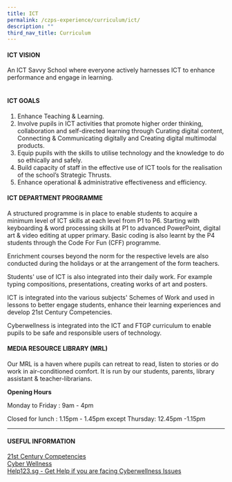 ```yaml
---
title: ICT
permalink: /czps-experience/curriculum/ict/
description: ""
third_nav_title: Curriculum
---
```

<h4><strong>ICT VISION</strong></h4>
<p>An ICT Savvy School where everyone actively harnesses ICT to enhance performance and engage in learning.</p>
<h4><br /><strong>ICT GOALS</strong></h4>
<ol>
<li>Enhance Teaching &amp; Learning.</li>
<li>Involve pupils in ICT activities that promote higher order thinking, collaboration and self-directed learning through Curating digital content, Connecting &amp; Communicating digitally and Creating digital multimodal products.</li>
<li>Equip pupils with the skills to utilise technology and the knowledge to do so ethically and safely.</li>
<li>Build capacity of staff in the effective use of ICT tools for the realisation of the school&rsquo;s Strategic Thrusts.</li>
<li>Enhance operational &amp; administrative effectiveness and efficiency.</li>
</ol>
<h4><strong>ICT DEPARTMENT PROGRAMME</strong></h4>
<p>A structured programme is in place to enable students to acquire a minimum level of ICT skills at each level from P1 to P6. Starting with keyboarding &amp; word processing skills at P1 to advanced PowerPoint, digital art &amp; video editing at upper primary. Basic coding is also learnt by the P4 students through the Code For Fun (CFF) programme.</p>
<p>Enrichment courses beyond the norm for the respective levels are also conducted during the holidays or at the arrangement of the form teachers.</p>
<p>Students' use of ICT is also integrated into their daily work. For example typing compositions, presentations, creating works of art and posters.</p>
<p>ICT is integrated into the various subjects' Schemes of Work and used in lessons to better engage students, enhance their learning experiences and develop 21st Century Competencies.</p>
<p>Cyberwellness is integrated into the ICT and FTGP curriculum to enable pupils to be safe and responsible users of technology.</p>
<h4><strong>MEDIA RESOURCE LIBRARY (MRL)</strong></h4>
<p>Our MRL is a haven where pupils can retreat to read, listen to stories or do work in air-conditioned comfort. It is run by our students, parents, library assistant &amp; teacher-librarians.</p>
<p><strong>Opening Hours</strong></p>
<p>Monday to Friday : 9am - 4pm</p>
<p>Closed for lunch : 1.15pm - 1.45pm except Thursday: 12.45pm -1.15pm&nbsp;</p>
<hr />
<h4><strong>USEFUL INFORMATION</strong></h4>
<p><a href="https://www.moe.gov.sg/education-in-sg/21st-century-competencies" target="_blank" rel="noopener">21st Century Competencies</a><br /><a href="https://www.moe.gov.sg/education-in-sg/our-programmes/cyber-wellness" target="_blank" rel="noopener">Cyber Wellness</a><br /><a href="https://www.help123.sg/" target="_blank" rel="noopener">Help123.sg - Get Help if you are facing Cyberwellness Issues</a></p>